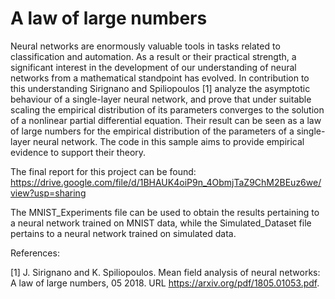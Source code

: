 # A law of large numbers

Neural networks are enormously valuable tools in tasks related to classification and automation. As
a result or their practical strength, a significant interest in the development of our understanding of
neural networks from a mathematical standpoint has evolved. In contribution to this understanding
Sirignano and Spiliopoulos [1] analyze the asymptotic behaviour of a single-layer neural network,
and prove that under suitable scaling the empirical distribution of its parameters converges to the
solution of a nonlinear partial differential equation. Their result can be seen as a law of large numbers
for the empirical distribution of the parameters of a single-layer neural network. The code in this sample aims to provide empirical evidence to support their theory.

The final report for this project can be found: 
https://drive.google.com/file/d/1BHAUK4oiP9n_4ObmjTaZ9ChM2BEuz6we/view?usp=sharing

The MNIST_Experiments file can be used to obtain the results pertaining to a neural network trained on MNIST data, while the Simulated_Dataset file pertains to a neural network trained on simulated data.

References:

[1] J. Sirignano and K. Spiliopoulos. Mean field analysis of neural networks: A law of large numbers,
05 2018. URL https://arxiv.org/pdf/1805.01053.pdf.
